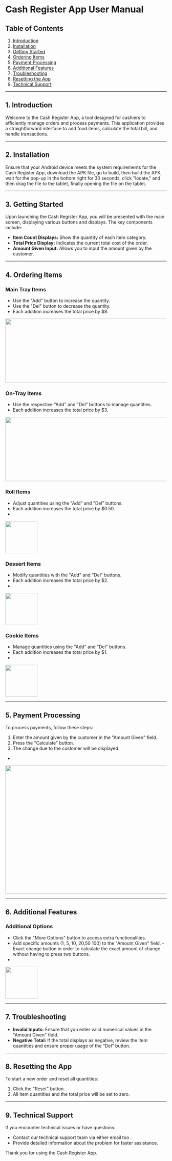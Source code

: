 # Cash Register App User Manual

## Table of Contents
1. [Introduction](#1-introduction)
2. [Installation](#2-installation)
3. [Getting Started](#3-getting-started)
4. [Ordering Items](#4-ordering-items)
5. [Payment Processing](#5-payment-processing)
6. [Additional Features](#6-additional-features)
7. [Troubleshooting](#7-troubleshooting)
8. [Resetting the App](#8-resetting-the-app)
9. [Technical Support](#9-technical-support)

---

## 1. Introduction

Welcome to the Cash Register App, a tool designed for cashiers to efficiently manage orders and process payments. This application provides a straightforward interface to add food items, calculate the total bill, and handle transactions.

---

## 2. Installation

Ensure that your Android device meets the system requirements for the Cash Register App, download the APK file, go to build, then build the APK, wait for the pop-up in the bottom right for 30 seconds, click "locate," and then drag the file to the tablet, finally opening the file on the tablet.

---

## 3. Getting Started

Upon launching the Cash Register App, you will be presented with the main screen, displaying various buttons and displays. The key components include:

- **Item Count Displays:** Show the quantity of each item category.
- **Total Price Display:** Indicates the current total cost of the order.
- **Amount Given Input:** Allows you to input the amount given by the customer.

---

## 4. Ordering Items

### Main Tray Items
- Use the "Add" button to increase the quantity.
- Use the "Del" button to decrease the quantity.
- Each addition increases the total price by $8.
  
<img src="https://github.com/SICTCCS/LunchBoxCashRegister/blob/main/Images/Meal%20Item.png" height="200px" width="800px"></kbd><br>

### On-Tray Items
- Use the respective "Add" and "Del" buttons to manage quantities.
- Each addition increases the total price by $3.
  
<img src="https://github.com/SICTCCS/LunchBoxCashRegister/blob/main/Images/Entree%20Item.png" height="200px" width="800px"></kbd><br>

### Roll Items
- Adjust quantities using the "Add" and "Del" buttons.
- Each addition increases the total price by $0.50.
- 
<img src="https://github.com/SICTCCS/LunchBoxCashRegister/blob/main/Images/Roll%20Item.png" height="100px" width="100px"></kbd><br>

### Dessert Items
- Modify quantities with the "Add" and "Del" buttons.
- Each addition increases the total price by $2.
- 
<img src="https://github.com/SICTCCS/LunchBoxCashRegister/blob/main/Images/Dessert%20Item.png" height="100px" width="100px"></kbd><br>

### Cookie Items
- Manage quantities using the "Add" and "Del" buttons.
- Each addition increases the total price by $1.
- 
<img src="https://github.com/SICTCCS/LunchBoxCashRegister/blob/main/Images/Cookie%20Item.png" height="100px" width="100px"></kbd><br>

---

## 5. Payment Processing

To process payments, follow these steps:

1. Enter the amount given by the customer in the "Amount Given" field.
2. Press the "Calculate" button.
3. The change due to the customer will be displayed.
 -  
<img src="https://github.com/SICTCCS/LunchBoxCashRegister/blob/main/Payments.png" height="400px" width="900px"></kbd><br>

---

## 6. Additional Features

### Additional Options
- Click the "More Options" button to access extra functionalities.
- Add specific amounts (1, 5, 10, 20,50 100) to the "Amount Given" field.
-Exact change button in order to calculate the exact amount of change without having to press two buttons.
-
<img src="https://github.com/SICTCCS/LunchBoxCashRegister/blob/main/Images/ExactChange.png" height="100px" width="100px"></kbd><br>

---

## 7. Troubleshooting

- **Invalid Inputs:** Ensure that you enter valid numerical values in the "Amount Given" field.
- **Negative Total:** If the total displays as negative, review the item quantities and ensure proper usage of the "Del" button.

---

## 8. Resetting the App

To start a new order and reset all quantities:

1. Click the "Reset" button.
2. All item quantities and the total price will be set to zero.

---

## 9. Technical Support

If you encounter technical issues or have questions:

- Contact our technical support team via either email too .
- Provide detailed information about the problem for faster assistance.

Thank you for using the Cash Register App.
